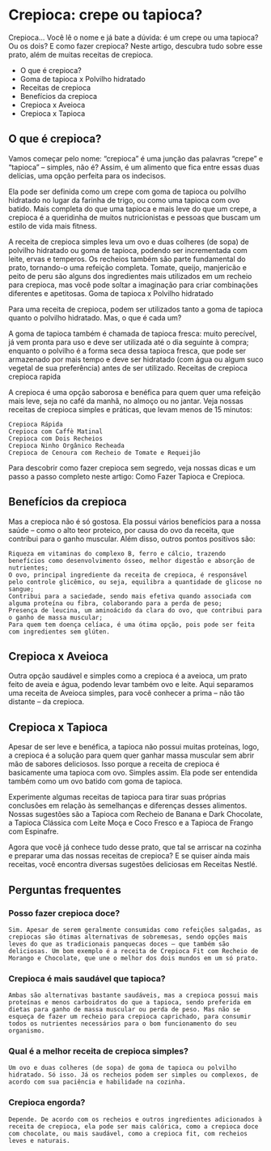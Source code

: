 [//]: # "https://www.receitasnestle.com.br/artigos/crepioca-tapioca"
# Crepioca: crepe ou tapioca?

Crepioca... Você lê o nome e já bate a dúvida: é um crepe ou uma tapioca? Ou os dois? E como fazer crepioca? Neste artigo, descubra tudo sobre esse prato, além de muitas receitas de crepioca.

- O que é crepioca?
- Goma de tapioca x Polvilho hidratado
- Receitas de crepioca
- Benefícios da crepioca
- Crepioca x Aveioca
- Crepioca x Tapioca

## O que é crepioca?

Vamos começar pelo nome: “crepioca” é uma junção das palavras “crepe” e “tapioca” – simples, não é? Assim, é um alimento que fica entre essas duas delícias, uma opção perfeita para os indecisos.

Ela pode ser definida como um crepe com goma de tapioca ou polvilho hidratado no lugar da farinha de trigo, ou como uma tapioca com ovo batido. Mais completa do que uma tapioca e mais leve do que um crepe, a crepioca é a queridinha de muitos nutricionistas e pessoas que buscam um estilo de vida mais fitness.

A receita de crepioca simples leva um ovo e duas colheres (de sopa) de polvilho hidratado ou goma de tapioca, podendo ser incrementada com leite, ervas e temperos.  Os recheios também são parte fundamental do prato, tornando-o uma refeição completa. Tomate, queijo, manjericão e peito de peru são alguns dos ingredientes mais utilizados em um recheio para crepioca, mas você pode soltar a imaginação para criar combinações diferentes e apetitosas.
Goma de tapioca x Polvilho hidratado

Para uma receita de crepioca, podem ser utilizados tanto a goma de tapioca quanto o polvilho hidratado. Mas, o que é cada um?

A goma de tapioca também é chamada de tapioca fresca: muito perecível, já vem pronta para uso e deve ser utilizada até o dia seguinte à compra; enquanto o polvilho é a forma seca dessa tapioca fresca, que pode ser armazenado por mais tempo e deve ser hidratado (com água ou algum suco vegetal de sua preferência) antes de ser utilizado.
Receitas de crepioca
crepioca rapida

A crepioca é uma opção saborosa e benéfica para quem quer uma refeição mais leve, seja no café da manhã, no almoço ou no jantar. Veja nossas receitas de crepioca simples e práticas, que levam menos de 15 minutos:

    Crepioca Rápida
    Crepioca com Caffè Matinal
    Crepioca com Dois Recheios
    Crepioca Ninho Orgânico Recheada
    Crepioca de Cenoura com Recheio de Tomate e Requeijão

Para descobrir como fazer crepioca sem segredo, veja nossas dicas e um passo a passo completo neste artigo: Como Fazer Tapioca e Crepioca.

## Benefícios da crepioca

Mas a crepioca não é só gostosa. Ela possui vários benefícios para a nossa saúde – como o alto teor proteico, por causa do ovo da receita, que contribui para o ganho muscular. Além disso, outros pontos positivos são:

    Riqueza em vitaminas do complexo B, ferro e cálcio, trazendo benefícios como desenvolvimento ósseo, melhor digestão e absorção de nutrientes;
    O ovo, principal ingrediente da receita de crepioca, é responsável pelo controle glicêmico, ou seja, equilibra a quantidade de glicose no sangue;
    Contribui para a saciedade, sendo mais efetiva quando associada com alguma proteína ou fibra, colaborando para a perda de peso;
    Presença de leucina, um aminoácido da clara do ovo, que contribui para o ganho de massa muscular;
    Para quem tem doença celíaca, é uma ótima opção, pois pode ser feita com ingredientes sem glúten.

## Crepioca x Aveioca

Outra opção saudável e simples como a crepioca é a aveioca, um prato feito de aveia e água, podendo levar também ovo e leite. Aqui separamos uma receita de Aveioca simples, para você conhecer a prima – não tão distante – da crepioca.

## Crepioca x Tapioca

Apesar de ser leve e benéfica, a tapioca não possui muitas proteínas, logo, a crepioca é a solução para quem quer ganhar massa muscular sem abrir mão de sabores deliciosos. Isso porque a receita de crepioca é basicamente uma tapioca com ovo. Simples assim. Ela pode ser entendida também como um ovo batido com goma de tapioca.

Experimente algumas receitas de tapioca para tirar suas próprias conclusões em relação às semelhanças e diferenças desses alimentos. Nossas sugestões são a Tapioca com Recheio de Banana e Dark Chocolate, a Tapioca Clássica com Leite Moça e Coco Fresco e a Tapioca de Frango com Espinafre.

Agora que você já conhece tudo desse prato, que tal se arriscar na cozinha e preparar uma das nossas receitas de crepioca? E se quiser ainda mais receitas, você encontra diversas sugestões deliciosas em Receitas Nestlé.

## Perguntas frequentes

### Posso fazer crepioca doce?

    Sim. Apesar de serem geralmente consumidas como refeições salgadas, as crepiocas são ótimas alternativas de sobremesas, sendo opções mais leves do que as tradicionais panquecas doces – que também são deliciosas. Um bom exemplo é a receita de Crepioca Fit com Recheio de Morango e Chocolate, que une o melhor dos dois mundos em um só prato.

### Crepioca é mais saudável que tapioca?

    Ambas são alternativas bastante saudáveis, mas a crepioca possui mais proteínas e menos carboidratos do que a tapioca, sendo preferida em dietas para ganho de massa muscular ou perda de peso. Mas não se esqueça de fazer um recheio para crepioca caprichado, para consumir todos os nutrientes necessários para o bom funcionamento do seu organismo.

### Qual é a melhor receita de crepioca simples?

    Um ovo e duas colheres (de sopa) de goma de tapioca ou polvilho hidratado. Só isso. Já os recheios podem ser simples ou complexos, de acordo com sua paciência e habilidade na cozinha. 

### Crepioca engorda?

    Depende. De acordo com os recheios e outros ingredientes adicionados à receita de crepioca, ela pode ser mais calórica, como a crepioca doce com chocolate, ou mais saudável, como a crepioca fit, com recheios leves e naturais. 

